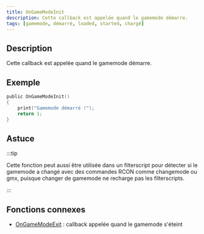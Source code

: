 ```yaml
---
title: OnGameModeInit
description: Cette callback est appelée quand le gamemode démarre.
tags: [gamemode, démarré, loaded, started, chargé]
---
```


## Description

Cette callback est appelée quand le gamemode démarre.

## Exemple

```c
public OnGameModeInit()
{
    print("Gamemode démarré !");
    return 1;
}
```

## Astuce

:::tip

Cette fonction peut aussi être utilisée dans un filterscript pour détecter si le gamemode a changé avec des commandes RCON comme changemode ou gmx, puisque changer de gamemode ne recharge pas les filterscripts.

:::

## Fonctions connexes
- [OnGameModeExit](OnGameModeExit) : callback appelée quand le gamemode s'éteint
